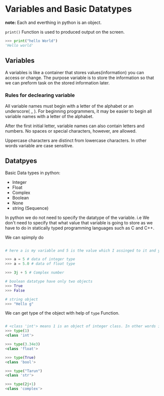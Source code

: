 # Variables and Basic Datatypes

**note:** Each and everthing in python is an object.

`print()` Function is used to produced output on the screen.

```python
>>> print("hello World")
'Hello world'
```

## Variables

A variables is like a container that stores values(information) you can access or change.
The purpose variable is to store the information so that we can preform task on the stored information later.

### Rules for declearing variable

All variable names must begin with a letter of the alphabet or an
underscore( _ ).  For beginning programmers, it may be easier to begin all variable names with a letter of the alphabet.

 After the first initial letter, variable names can also contain letters and numbers.  No spaces or special characters, however, are allowed.

 Uppercase characters are distinct from lowercase characters. In other words variable are case sensitive.

## Datatpyes

Basic Data types in python:

- Integer
- Float
- Complex
- Boolean
- None
- string (Sequence)

In python we do not need to specify the datatype of the variable. i.e We don't need to specify that what value that variable is going to store as we have to do in statically typed programming languages such as C and C++.

We can spimply do

```python

# here a is my variable and 5 is the value which I assinged to it and you can see there is no need of mention that a is going to store integer.

>>> a = 5 # data of integer type
>>> a = 5.0 # data of float type

>>> 3j + 5 # Complex number

# boolean datatype have only two objects
>>> True
>>> False

# string object
>>> "Hello g"
```

We can get type of the object with help of `type` Function.

```python

# <class 'int'> means 1 is an object of integer class. In other words it is an integer value and similar with other types of data.
>>> type(1)
<class 'int'>

>>> type(3.34e3)
<class 'float'>

>>> type(True)
<class 'bool'>

>>> type("Tarun")
<class 'str'>

>>> type(2j+1)
<class 'complex'>

```
